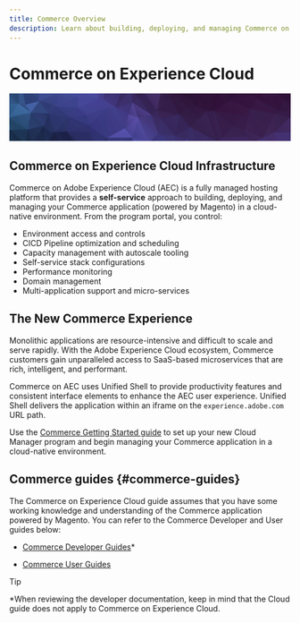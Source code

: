 ```yaml
---
title: Commerce Overview
description: Learn about building, deploying, and managing Commerce on Adobe Experience Cloud.
---
```

# Commerce on Experience Cloud

![Banner](../assets/banner-hex-violet.png)

## Commerce on Experience Cloud Infrastructure

Commerce on Adobe Experience Cloud (AEC) is a fully managed hosting platform that provides a **self-service** approach to building, deploying, and managing your Commerce application (powered by Magento) in a cloud-native environment. From the program portal, you control:

- Environment access and controls
- CICD Pipeline optimization and scheduling
- Capacity management with autoscale tooling
- Self-service stack configurations
- Performance monitoring
- Domain management
- Multi-application support and micro-services

## The New Commerce Experience

Monolithic applications are resource-intensive and difficult to scale and serve rapidly. With the Adobe Experience Cloud ecosystem, Commerce customers gain unparalleled access to SaaS-based microservices that are rich, intelligent, and performant.

Commerce on AEC uses Unified Shell to provide productivity features and consistent interface elements to enhance the AEC user experience. Unified Shell delivers the application within an iframe on the `experience.adobe.com` URL path.

Use the [Commerce Getting Started guide](../getting-started/overview.md) to set up your new Cloud Manager program and begin managing your Commerce application in a cloud-native environment.

## Commerce guides {#commerce-guides}

The Commerce on Experience Cloud guide assumes that you have some working knowledge and understanding of the Commerce application powered by Magento. You can refer to the Commerce Developer and User guides below:

- [Commerce Developer Guides](https://devdocs.magento.com)\*

- [Commerce User Guides](https://docs.magento.com/user-guide)

>[!TIP]
>
>\*When reviewing the developer documentation, keep in mind that the Cloud guide does not apply to Commerce on Experience Cloud.
